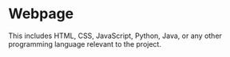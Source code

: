 # Webpage
This includes HTML, CSS, JavaScript, Python, Java, or any other programming language relevant to the project.
